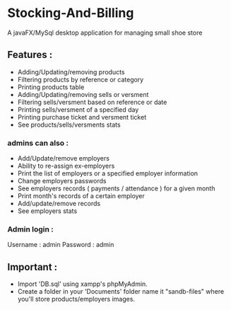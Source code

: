 # Stocking-And-Billing
A javaFX/MySql desktop application for managing small shoe store

## Features :

- Adding/Updating/removing products
- Filtering products by reference or category
- Printing products table
- Adding/Updating/removing sells or versment
- Filtering sells/versment based on reference or date
- Printing sells/versment of a specified day
- Printing purchase ticket and versment ticket
- See products/sells/versments stats
### admins can also :
- Add/Update/remove employers
- Ability to re-assign ex-employers
- Print the list of employers or a specified employer information
- Change employers passwords
- See employers records ( payments / attendance ) for a given month
- Print month's records of a certain employer
- Add/update/remove records
- See employers stats

### Admin login : 
  Username : admin
  Password : admin

## Important :
- Import 'DB.sql' using xampp's phpMyAdmin.
- Create a folder in your 'Documents' folder name it "sandb-files" where you'll store products/employers images.



